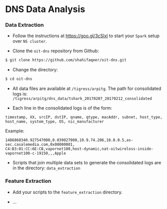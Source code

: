 # DNS Data Analysis



### Data Extraction

* Follow the instructions at https://goo.gl/3cSlxI to start your `Spark` setup over `NS cluster`.

* Clone the ```oit-dns``` repository from Github:
```bash 
$ git clone https://github.com/shahifaqeer/oit-dns.git
```

* Change the directory:
```bash
$ cd oit-dns
```

* All data files are available at `/tigress/arpitg`. The path for consolidated logs is: 
`/tigress/arpitg/dns_data/tshark_20170207_20170212_consolidated`

* Each line in the consolidated logs is of the form:
```
timestamp, XX, srcIP, dstIP, qname, qtype, macAddr, subnet, host_type, 
host_name, system_type, OS, nic_manufacturer
```
Example:
```
1486868340.927547000,0.039027000,10.9.74.206,10.8.0.5,as-sec.casalemedia.com,0x00000001,
C4:B3:01:CC:6E:CB,vapornet100,host-dynamic,nat-oitwireless-inside-vapornet100-c-19150,,,Apple
```

* Scripts that join multiple data sets to generate the consolidated logs are in the 
directory: `data_extraction` 

### Feature Extraction

* Add your scripts to the  `feature_extraction` directory. 

* ...

